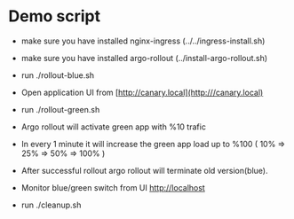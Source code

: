 # Demo script

* make sure you have installed nginx-ingress (../../ingress-install.sh)

* make sure you have installed argo-rollout  (../install-argo-rollout.sh)

* run ./rollout-blue.sh

* Open application UI from [http://canary.local](http:///canary.local)

* run ./rollout-green.sh

* Argo rollout will activate green app with %10 trafic

* In every 1 minute it will increase the green app load up to %100 ( 10% => 25% =>  50% => 100% )

* After successful rollout argo rollout will terminate old version(blue).

* Monitor blue/green switch from UI [http://localhost](http://localhost)

* run ./cleanup.sh
